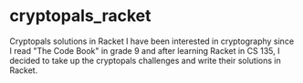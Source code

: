 # cryptopals_racket
Cryptopals solutions in Racket
I have been interested in cryptography since I read "The Code Book" in grade 9 and after learning Racket in CS 135, I decided to take up the cryptopals challenges and write their solutions in Racket.
